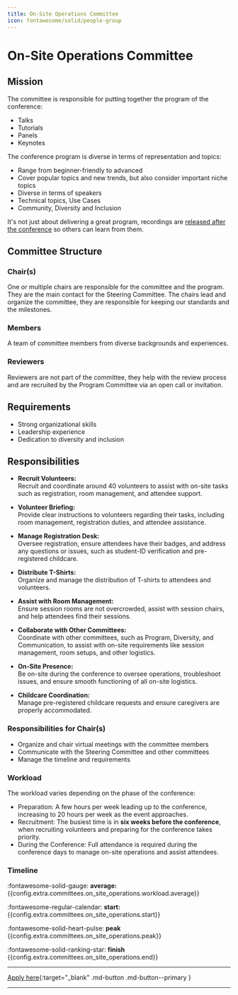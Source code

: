 ```yaml
---
title: On-Site Operations Committee
icon: fontawesome/solid/people-group
---
```


# On-Site Operations Committee

## Mission

The committee is responsible for putting together the program of the conference:

* Talks
* Tutorials
* Panels
* Keynotes

The conference program is diverse in terms of representation and topics:

* Range from beginner-friendly to advanced
* Cover popular topics and new trends, but also consider important niche topics
* Diverse in terms of speakers
* Technical topics, Use Cases
* Community, Diversity and Inclusion

It's not just about delivering a great program, recordings are [released after the conference](video.md) so others can
learn from them.

## Committee Structure

### Chair(s)

One or multiple chairs are responsible for the committee and the program. They are the main contact for the Steering
Committee. The chairs lead and organize the committee, they are responsible for keeping our standards and the
milestones.

### Members

A team of committee members from diverse backgrounds and experiences.

### Reviewers

Reviewers are not part of the committee, they help with the review process and are recruited by the Program Committee
via an open call or invitation.

## Requirements

* Strong organizational skills
* Leadership experience
* Dedication to diversity and inclusion

## Responsibilities

- **Recruit Volunteers:**  
  Recruit and coordinate around 40 volunteers to assist with on-site tasks such as registration, room management, and
  attendee support.

- **Volunteer Briefing:**  
  Provide clear instructions to volunteers regarding their tasks, including room management, registration duties, and
  attendee assistance.

- **Manage Registration Desk:**  
  Oversee registration, ensure attendees have their badges, and address any questions or issues, such as student-ID
  verification and pre-registered childcare.

- **Distribute T-Shirts:**  
  Organize and manage the distribution of T-shirts to attendees and volunteers.

- **Assist with Room Management:**  
  Ensure session rooms are not overcrowded, assist with session chairs, and help attendees find their sessions.

- **Collaborate with Other Committees:**  
  Coordinate with other committees, such as Program, Diversity, and Communication, to assist with on-site requirements
  like session management, room setups, and other logistics.

- **On-Site Presence:**  
  Be on-site during the conference to oversee operations, troubleshoot issues, and ensure smooth functioning of all
  on-site logistics.

- **Childcare Coordination:**  
  Manage pre-registered childcare requests and ensure caregivers are properly accommodated.

### Responsibilities for Chair(s)

* Organize and chair virtual meetings with the committee members
* Communicate with the Steering Committee and other committees
* Manage the timeline and requirements

### Workload

The workload varies depending on the phase of the conference:

- Preparation: A few hours per week leading up to the conference, increasing to 20 hours per week as the event
  approaches.
- Recruitment: The busiest time is in **six weeks before the conference**, when recruiting volunteers and preparing for
  the conference takes priority.
- During the Conference: Full attendance is required during the conference days to manage on-site operations and assist
  attendees.

### Timeline

:fontawesome-solid-gauge:  **average:**{{config.extra.committees.on_site_operations.workload.average}}

:fontawesome-regular-calendar:  **start:**{{config.extra.committees.on_site_operations.start}} 

:fontawesome-solid-heart-pulse: **peak** {{config.extra.committees.on_site_operations.peak}}  

:fontawesome-solid-ranking-star: **finish** {{config.extra.committees.on_site_operations.end}} 

---

[Apply here]({{config.extra.event.apply_url_committees}}){:target="_blank" .md-button .md-button--primary }

---